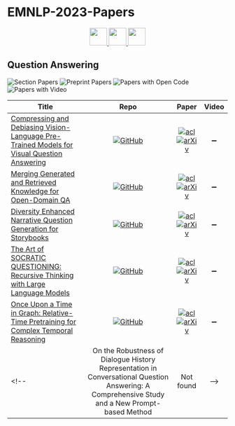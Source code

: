 # EMNLP-2023-Papers

<div align="center">
    <a href="https://github.com/DmitryRyumin/EMNLP-2023-Papers/blob/main/sections/human-centered-nlp.md">
        <img src="https://cdn.jsdelivr.net/gh/DmitryRyumin/NewEraAI-Papers@main/images/left.svg" width="40" alt="" />
    </a>
    <a href="https://github.com/DmitryRyumin/EMNLP-2023-Papers/">
        <img src="https://cdn.jsdelivr.net/gh/DmitryRyumin/NewEraAI-Papers@main/images/home.svg" width="40" alt="" />
    </a>
    <a href="https://github.com/DmitryRyumin/EMNLP-2023-Papers/blob/main/sections/resources-and-evaluation.md">
        <img src="https://cdn.jsdelivr.net/gh/DmitryRyumin/NewEraAI-Papers@main/images/right.svg" width="40" alt="" />
    </a>
</div>

## Question Answering

![Section Papers](https://img.shields.io/badge/Section%20Papers-5-42BA16) ![Preprint Papers](https://img.shields.io/badge/Preprint%20Papers-soon-b31b1b) ![Papers with Open Code](https://img.shields.io/badge/Papers%20with%20Open%20Code-soon-1D7FBF) ![Papers with Video](https://img.shields.io/badge/Papers%20with%20Video-0-FF0000)

<!-- 304 -->
| **Title** | **Repo** | **Paper** | **Video** |
|-----------|:--------:|:---------:|:---------:|
| [Compressing and Debiasing Vision-Language Pre-Trained Models for Visual Question Answering](https://aclanthology.org/2023.emnlp-main.34) | [![GitHub](https://img.shields.io/github/stars/PhoebusSi/Compress-Robust-VQA)](https://github.com/PhoebusSi/Compress-Robust-VQA) | [![acl](https://img.shields.io/badge/pdf-ACL%20Anthology-CBCBCC.svg)](https://aclanthology.org/2023.emnlp-main.34.pdf) <br /> [![arXiv](https://img.shields.io/badge/arXiv-2210.14558-b31b1b.svg)](http://arxiv.org/abs/2210.14558) | :heavy_minus_sign: |
| [Merging Generated and Retrieved Knowledge for Open-Domain QA](https://aclanthology.org/2023.emnlp-main.286) | [![GitHub](https://img.shields.io/github/stars/yunx-z/COMBO)](https://github.com/yunx-z/COMBO) | [![acl](https://img.shields.io/badge/pdf-ACL%20Anthology-CBCBCC.svg)](https://aclanthology.org/2023.emnlp-main.286.pdf) <br /> [![arXiv](https://img.shields.io/badge/arXiv-2310.14393-b31b1b.svg)](http://arxiv.org/abs/2310.14393) | :heavy_minus_sign: |
| [Diversity Enhanced Narrative Question Generation for Storybooks](https://aclanthology.org/2023.emnlp-main.31) | [![GitHub](https://img.shields.io/github/stars/hkyoon95/mQG)](https://github.com/hkyoon95/mQG) | [![acl](https://img.shields.io/badge/pdf-ACL%20Anthology-CBCBCC.svg)](https://aclanthology.org/2023.emnlp-main.31.pdf) <br /> [![arXiv](https://img.shields.io/badge/arXiv-2310.16446-b31b1b.svg)](http://arxiv.org/abs/2310.16446) | :heavy_minus_sign: |
| [The Art of SOCRATIC QUESTIONING: Recursive Thinking with Large Language Models](https://aclanthology.org/2023.emnlp-main.255) | [![GitHub](https://img.shields.io/github/stars/VT-NLP/SOCRATIC-QUESTIONING)](https://github.com/VT-NLP/SOCRATIC-QUESTIONING) | [![acl](https://img.shields.io/badge/pdf-ACL%20Anthology-CBCBCC.svg)](https://aclanthology.org/2023.emnlp-main.255.pdf) <br /> [![arXiv](https://img.shields.io/badge/arXiv-2305.14999-b31b1b.svg)](http://arxiv.org/abs/2305.14999) | :heavy_minus_sign: |
| [Once Upon a Time in Graph: Relative-Time Pretraining for Complex Temporal Reasoning](https://aclanthology.org/2023.emnlp-main.728) | [![GitHub](https://img.shields.io/github/stars/DAMO-NLP-SG/RemeMo)](https://github.com/DAMO-NLP-SG/RemeMo) | [![acl](https://img.shields.io/badge/pdf-ACL%20Anthology-CBCBCC.svg)](https://aclanthology.org/2023.emnlp-main.728.pdf) <br /> [![arXiv](https://img.shields.io/badge/arXiv-2310.14709-b31b1b.svg)](http://arxiv.org/abs/2310.14709) | :heavy_minus_sign: |
<!-- | On the Robustness of Dialogue History Representation in Conversational Question Answering: A Comprehensive Study and a New Prompt-based Method | Not found | -->
